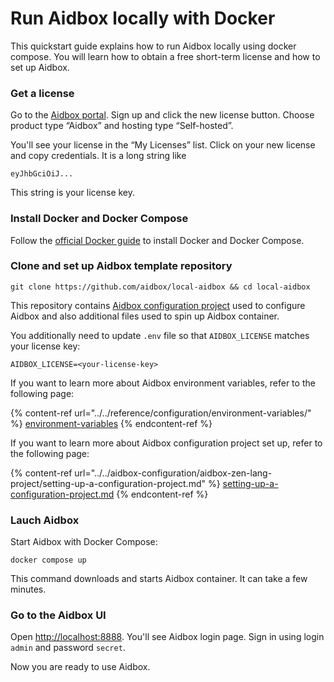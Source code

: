 # Run Aidbox locally with Docker

This quickstart guide explains how to run Aidbox locally using docker compose. You will learn how to obtain a free short-term license and how to set up Aidbox.

### Get a license

Go to the [Aidbox portal](https://aidbox.app). Sign up and click the new license button. Choose product type “Aidbox” and hosting type “Self-hosted”.

You'll see your license in the “My Licenses” list. Click on your new license and copy credentials. It is a long string like

```
eyJhbGciOiJ...
```

This string is your license key.

### Install Docker and Docker Compose

Follow the [official Docker guide](https://docs.docker.com/compose/install/#install-compose) to install Docker and Docker Compose.

### Clone and set up Aidbox template repository

```shell
git clone https://github.com/aidbox/local-aidbox && cd local-aidbox
```

This repository contains [Aidbox configuration project](../../aidbox-configuration/aidbox-zen-lang-project/) used to configure Aidbox and also additional files used to spin up Aidbox container.

You additionally need to update `.env` file so that `AIDBOX_LICENSE` matches your license key:

```shell
AIDBOX_LICENSE=<your-license-key>
```

If you want to learn more about Aidbox environment variables, refer to the following page:

{% content-ref url="../../reference/configuration/environment-variables/" %}
[environment-variables](../../reference/configuration/environment-variables/)
{% endcontent-ref %}

If you want to learn more about Aidbox configuration project set up, refer to the following page:

{% content-ref url="../../aidbox-configuration/aidbox-zen-lang-project/setting-up-a-configuration-project.md" %}
[setting-up-a-configuration-project.md](../../aidbox-configuration/aidbox-zen-lang-project/setting-up-a-configuration-project.md)
{% endcontent-ref %}

### Lauch Aidbox

Start Aidbox with Docker Compose:

```shell
docker compose up
```

This command downloads and starts Aidbox container. It can take a few minutes.

### Go to the Aidbox UI

Open [http://localhost:8888](http://localhost:8888). You'll see Aidbox login page. Sign in using login `admin` and password `secret`.

Now you are ready to use Aidbox.
